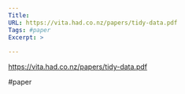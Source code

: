 ```yaml
---
Title: 
URL: https://vita.had.co.nz/papers/tidy-data.pdf
Tags: #paper
Excerpt: >
    
---
```

https://vita.had.co.nz/papers/tidy-data.pdf

#paper
